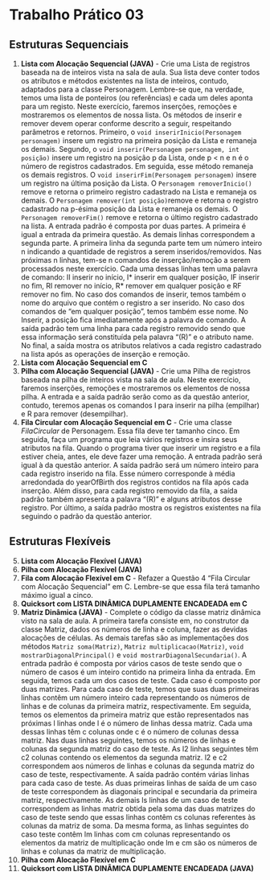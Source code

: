 # Trabalho Prático 03

## Estruturas Sequenciais
1. **Lista com Alocação Sequencial (JAVA)** - Crie uma Lista de registros baseada na de inteiros vista na sala de aula. Sua lista deve conter todos os atributos e métodos existentes na lista de inteiros, contudo, adaptados para a classe Personagem. Lembre-se que, na verdade, temos uma lista de ponteiros (ou referências) e cada um deles aponta para um registo. Neste exercício, faremos inserções, remoções e mostraremos os elementos de nossa lista. Os métodos de inserir e remover devem operar conforme descrito a seguir, respeitando parâmetros e retornos. Primeiro, o `void inserirInicio(Personagem personagem)` insere um registro na primeira posição da Lista e remaneja os demais. Segundo, o `void inserir(Personagem personagem, int posição)` insere um registro na posição p da Lista, onde p < n e n é o número de registros cadastrados. Em seguida, esse método remaneja os demais registros. O `void inserirFim(Personagem personagem)` insere um registro na última posição da Lista. O `Personagem removerInicio()` remove e retorna o primeiro registro cadastrado na Lista e remaneja os demais. O `Personagem remover(int posição)`remove e retorna o registro cadastrado na p-ésima posição da Lista e remaneja os demais. O `Personagem removerFim()` remove e retorna o último registro cadastrado na lista. A entrada padrão é composta por duas partes. A primeira é igual a entrada da primeira questão. As demais linhas correspondem a segunda parte. A primeira linha da segunda parte tem um número inteiro n indicando a quantidade de registros a serem inseridos/removidos. Nas próximas n linhas, tem-se n comandos de inserção/remoção a serem processados neste exercício. Cada uma dessas linhas tem uma palavra de comando: II inserir no início, I* inserir em qualquer posição, IF inserir no fim, RI remover no início, R* remover em qualquer posição e RF remover no fim. No caso dos comandos de inserir, temos também o nome do arquivo que contém o registro a ser inserido. No caso dos comandos de “em qualquer posição”, temos também esse nome. No Inserir, a posição fica imediatamente após a palavra de comando. A saída padrão tem uma linha para cada registro removido sendo que essa informação será constituída pela palavra “(R)” e o atributo name. No final, a saída mostra os atributos relativos a cada registro cadastrado na lista após as operações de inserção e remoção.
2. **Lista com Alocação Sequencial em C**
3. **Pilha com Alocação Sequencial (JAVA)** - Crie uma Pilha de registros baseada na pilha de inteiros vista na sala de aula. Neste exercício, faremos inserções, remoções e mostraremos os elementos de nossa pilha. A entrada e a saída padrão serão como as da questão anterior, contudo, teremos apenas os comandos I para inserir na pilha (empilhar) e R para remover (desempilhar).
4. **Fila Circular com Alocação Sequencial em C** - Crie uma classe *FilaCircular* de Personagem. Essa fila deve ter tamanho cinco. Em seguida, faça um programa que leia vários registros e insira seus atributos na fila. Quando o programa tiver que inserir um registro e a fila estiver cheia, antes, ele deve fazer uma remoção. A entrada padrão será igual à da questão anterior. A saída padrão será um número inteiro para cada registro inserido na fila. Esse número corresponde à média arredondada do yearOfBirth dos registros contidos na fila após cada inserção. Além disso, para cada registro removido da fila, a saída padrão também apresenta a palavra “(R)” e alguns atributos desse registro. Por último, a saída padrão mostra os registros existentes na fila seguindo o padrão da questão anterior.
## Estruturas Flexíveis
5. **Lista com Alocação Flexível (JAVA)**
6. **Pilha com Alocação Flexível (JAVA)**
7. **Fila com Alocação Flexível em C** - Refazer a Questão 4 “Fila Circular com Alocação Sequencial” em C. Lembre-se que essa fila terá tamanho máximo igual a cinco.
8. **Quicksort com LISTA DINÂMICA DUPLAMENTE ENCADEADA em C**
9. **Matriz Dinâmica (JAVA)** - Complete o código da classe matriz dinâmica visto na sala de aula. A primeira tarefa consiste em, no construtor da classe Matriz, dados os números de linha e coluna, fazer as devidas alocações de células. As demais tarefas são as implementações dos métodos `Matriz soma(Matriz)`, `Matriz multiplicacao(Matriz)`, `void mostrarDiagonalPrincipal()` e `void mostrarDiagonalSecundaria()`. A entrada padrão é composta por vários casos de teste sendo que o número de casos é um inteiro contido na primeira linha da entrada. Em seguida, temos cada um dos casos de teste. Cada caso é composto por duas matrizes. Para cada caso de teste, temos que suas duas primeiras linhas contêm um número inteiro cada representando os números de linhas e de colunas da primeira matriz, respectivamente. Em seguida, temos os elementos da primeira matriz que estão representados nas próximas l linhas onde l é o número de linhas dessa matriz. Cada uma dessas linhas têm c colunas onde c é o número de colunas dessa matriz. Nas duas linhas seguintes, temos os números de linhas e colunas da segunda matriz do caso de teste. As l2 linhas seguintes têm c2 colunas contendo os elementos da segunda matriz. l2 e c2 correspondem aos números de linhas e colunas da segunda matriz do caso de teste, respectivamente. A saída padrão contém várias linhas para cada caso de teste. As duas primeiras linhas de saída de um caso de teste correspondem às diagonais principal e secundaria da primeira matriz, respectivamente. As demais ls linhas de um caso de teste correspondem as linhas matriz obtida pela soma das duas matrizes do caso de teste sendo que essas linhas contêm cs colunas referentes às colunas da matriz de soma. Da mesma forma, as linhas seguintes do caso teste contêm lm linhas com cm colunas representando os elementos da matriz de multiplicação onde lm e cm são os números de linhas e colunas da matriz de multiplicação.
10. **Pilha com Alocação Flexível em C**
11. **Quicksort com LISTA DINÂMICA DUPLAMENTE ENCADEADA (JAVA)**
